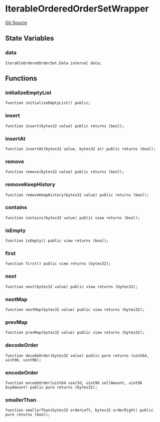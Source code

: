 # IterableOrderedOrderSetWrapper
[Git Source](https://github.com/larrythecucumber321/protocol/blob/aabf2c9d4120808940fb3be9193cb66ea71ac351/contracts/plugins/mocks/vendor/EasyAuction.sol)


## State Variables
### data

```solidity
IterableOrderedOrderSet.Data internal data;
```


## Functions
### initializeEmptyList


```solidity
function initializeEmptyList() public;
```

### insert


```solidity
function insert(bytes32 value) public returns (bool);
```

### insertAt


```solidity
function insertAt(bytes32 value, bytes32 at) public returns (bool);
```

### remove


```solidity
function remove(bytes32 value) public returns (bool);
```

### removeKeepHistory


```solidity
function removeKeepHistory(bytes32 value) public returns (bool);
```

### contains


```solidity
function contains(bytes32 value) public view returns (bool);
```

### isEmpty


```solidity
function isEmpty() public view returns (bool);
```

### first


```solidity
function first() public view returns (bytes32);
```

### next


```solidity
function next(bytes32 value) public view returns (bytes32);
```

### nextMap


```solidity
function nextMap(bytes32 value) public view returns (bytes32);
```

### prevMap


```solidity
function prevMap(bytes32 value) public view returns (bytes32);
```

### decodeOrder


```solidity
function decodeOrder(bytes32 value) public pure returns (uint64, uint96, uint96);
```

### encodeOrder


```solidity
function encodeOrder(uint64 userId, uint96 sellAmount, uint96 buyAmount) public pure returns (bytes32);
```

### smallerThan


```solidity
function smallerThan(bytes32 orderLeft, bytes32 orderRight) public pure returns (bool);
```

